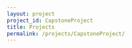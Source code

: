 ```yaml
---
layout: project
project_id: CapstoneProject
title: Projects 
permalink: /projects/CapstoneProject/
---
```

